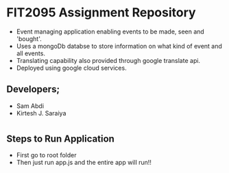 # FIT2095 Assignment Repository

- Event managing application enabling events to be made, seen and 'bought'. 
- Uses a mongoDb databse to store information on what kind of event and all events.
- Translating capability also provided through google translate api.
- Deployed using google cloud services.

## Developers;
  - Sam Abdi 
  - Kirtesh J. Saraiya 
#


## Steps to Run Application
  - First go to root folder
  - Then just run app.js and the entire app will run!!